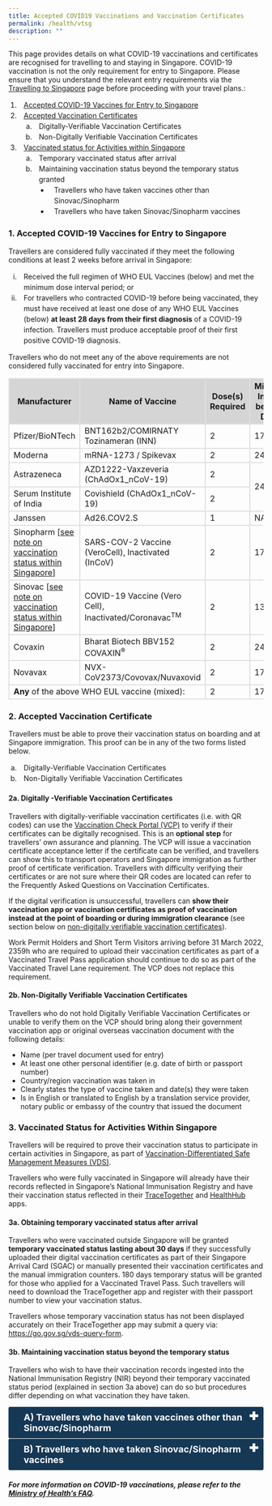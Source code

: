 ```yaml
---
title: Accepted COVID19 Vaccinations and Vaccination Certificates
permalink: /health/vtsg
description: ""
---
```


This page provides details on what COVID-19 vaccinations and certificates are recognised for travelling to and staying in Singapore. COVID-19 vaccination is not the only requirement for entry to Singapore. Please ensure that you understand the relevant entry requirements via the <a href="/arriving/overview" target="_blank">Travelling to Singapore</a> page  before proceeding with your travel plans.:

<ol style="padding-left: 20px;">
	<li style="padding-left:10px; line-height:1.5;"><a href="#acceptedvaccines">Accepted COVID-19 Vaccines for Entry to Singapore</a></li>
	<li style="padding-left:10px; line-height:1.5;"><a href="#vaxcert">Accepted Vaccination Certificates</a><ol style="padding-left: 20px; list-style-type:lower-latin;">
		<li style="padding-left:10px; line-height:1.5;">Digitally-Verifiable Vaccination Certificates</li>
		<li style="padding-left:10px; line-height:1.5;">Non-Digitally Verifiable Vaccination Certificates</li>
		</ol></li>
	<li style="padding-left:10px; line-height:1.5;"><a href="#VDSMM">Vaccinated status for Activities within Singapore</a>
	<ol style="padding-left: 20px; list-style-type:lower-latin;">
		<li style="padding-left:10px; line-height:1.5;">Temporary vaccinated status after arrival</li>
		<li style="padding-left:10px; line-height:1.5;">Maintaining vaccination status beyond the temporary status granted<ol style="padding-left: 20px; list-style-type:disc;">
		<li style="padding-left:10px; line-height:1.5;">Travellers who have taken vaccines other than Sinovac/Sinopharm</li>
		<li style="padding-left:10px; line-height:1.5;">Travellers who have taken Sinovac/Sinopharm vaccines</li>
		</ol>
		</li>
		</ol>
	</li>
	</ol> 


<div id="acceptedvaccines"></div>

### 1.	Accepted COVID-19 Vaccines for Entry to Singapore

Travellers are considered fully vaccinated if they meet the following conditions at least 2 weeks before arrival in Singapore:

<ol style="padding-left: 20px; list-style-type:lower-roman;">
		<li style="padding-left:10px; line-height:1.5;">Received the full regimen of WHO EUL Vaccines (below) and met the minimum dose interval period; or</li>
		<li style="padding-left:10px; line-height:1.5;">For travellers who contracted COVID-19 before being vaccinated, they must have received at least one dose of any WHO EUL Vaccines (below) <b>at least 28 days from their first diagnosis</b> of a COVID-19 infection. Travellers must produce acceptable proof of their first positive COVID-19 diagnosis.</li>
</ol>

Travellers who do not meet any of the above requirements are not considered fully vaccinated for entry into Singapore.

<table>
	<thead>
		<tr>
		<th style="margin-top:0px; margin-bottom:0px; font-size:16px;border-left:2px solid #E0E0E0; border-top:2px solid #E0E0E0; border-right:2px solid #E0E0E0; background-color:#d5d5d5;"><b>Manufacturer</b></th>
			<th style="margin-top:0px; margin-bottom:0px; font-size:16px;border-left:2px solid #E0E0E0; border-top:2px solid #E0E0E0; border-right:2px solid #E0E0E0; background-color:#d5d5d5;"><b>Name of Vaccine</b></th>
			<th style=" width:90px; margin-top:0px; margin-bottom:0px; font-size:16px;border-left:2px solid #E0E0E0; border-top:2px solid #E0E0E0; border-right:2px solid #E0E0E0; background-color:#d5d5d5;"><b>Dose(s) Required</b></th>
			<th style="margin-top:0px; margin-bottom:0px; font-size:16px;border-left:2px solid #E0E0E0; border-top:2px solid #E0E0E0; border-right:2px solid #E0E0E0; background-color:#d5d5d5;"><b>Minimum Interval between Doses</b></th>
		</tr>
	</thead>
	<tbody>
		<tr>
			<td style="margin-top:0px; margin-bottom:0px; font-size:16px;border-left:2px solid #E0E0E0; border-top:2px solid #E0E0E0; border-right:2px solid #E0E0E0;">Pfizer/BioNTech</td>
			<td style="margin-top:0px; margin-bottom:0px; font-size:16px;border-left:2px solid #E0E0E0; border-top:2px solid #E0E0E0; border-right:2px solid #E0E0E0;">BNT162b2/COMIRNATY<br/>Tozinameran (INN)</td>
						<td style="margin-top:0px; margin-bottom:0px; font-size:16px;border-left:2px solid #E0E0E0; border-top:2px solid #E0E0E0; border-right:2px solid #E0E0E0;">2</td>
						<td style="margin-top:0px; margin-bottom:0px; font-size:16px;border-left:2px solid #E0E0E0; border-top:2px solid #E0E0E0; border-right:2px solid #E0E0E0;">17 days</td>
		</tr>
		<tr>
			<td style="margin-top:0px; margin-bottom:0px; font-size:16px;border-left:2px solid #E0E0E0; border-top:2px solid #E0E0E0; border-right:2px solid #E0E0E0;">Moderna</td>
						<td style="margin-top:0px; margin-bottom:0px; font-size:16px;border-left:2px solid #E0E0E0; border-top:2px solid #E0E0E0; border-right:2px solid #E0E0E0;">mRNA-1273 / Spikevax</td>
						<td style="margin-top:0px; margin-bottom:0px; font-size:16px;border-left:2px solid #E0E0E0; border-top:2px solid #E0E0E0; border-right:2px solid #E0E0E0;">2</td>
						<td style="margin-top:0px; margin-bottom:0px; font-size:16px;border-left:2px solid #E0E0E0; border-top:2px solid #E0E0E0; border-right:2px solid #E0E0E0;">24 days</td>
		</tr>
				<tr>
			<td style="margin-top:0px; margin-bottom:0px; font-size:16px;border-left:2px solid #E0E0E0; border-top:2px solid #E0E0E0; border-right:2px solid #E0E0E0;">Astrazeneca</td>
								<td style="margin-top:0px; margin-bottom:0px; font-size:16px;border-left:2px solid #E0E0E0; border-top:2px solid #E0E0E0; border-right:2px solid #E0E0E0;">AZD1222-Vaxzeveria (ChAdOx1_nCoV-19)</td>
								<td style="margin-top:0px; margin-bottom:0px; font-size:16px;border-left:2px solid #E0E0E0; border-top:2px solid #E0E0E0; border-right:2px solid #E0E0E0;">2</td>
								<td rowspan="2" style="margin-top:0px; margin-bottom:0px; font-size:16px;border-left:2px solid #E0E0E0; border-top:2px solid #E0E0E0; border-right:2px solid #E0E0E0;">24 days</td>
		</tr>
				<tr>
			<td style="margin-top:0px; margin-bottom:0px; font-size:16px;border-left:2px solid #E0E0E0; border-top:2px solid #E0E0E0; border-right:2px solid #E0E0E0;">Serum Institute of India</td>
								<td style="margin-top:0px; margin-bottom:0px; font-size:16px;border-left:2px solid #E0E0E0; border-top:2px solid #E0E0E0; border-right:2px solid #E0E0E0;">Covishield (ChAdOx1_nCoV-19)</td>
					<td style="margin-top:0px; margin-bottom:0px; font-size:16px;border-left:2px solid #E0E0E0; border-top:2px solid #E0E0E0; border-right:2px solid #E0E0E0;">2</td>
		</tr>
				<tr>
			<td style="margin-top:0px; margin-bottom:0px; font-size:16px;border-left:2px solid #E0E0E0; border-top:2px solid #E0E0E0; border-right:2px solid #E0E0E0;">Janssen</td>
							<td style="margin-top:0px; margin-bottom:0px; font-size:16px;border-left:2px solid #E0E0E0; border-top:2px solid #E0E0E0; border-right:2px solid #E0E0E0;">Ad26.COV2.S</td>
							<td style="margin-top:0px; margin-bottom:0px; font-size:16px;border-left:2px solid #E0E0E0; border-top:2px solid #E0E0E0; border-right:2px solid #E0E0E0;">1</td>
							<td style="margin-top:0px; margin-bottom:0px; font-size:16px;border-left:2px solid #E0E0E0; border-top:2px solid #E0E0E0; border-right:2px solid #E0E0E0;">NA</td>
		</tr>
				<tr>
			<td style="margin-top:0px; margin-bottom:0px; font-size:16px;border-left:2px solid #E0E0E0; border-top:2px solid #E0E0E0; border-right:2px solid #E0E0E0;">Sinopharm [<span style="color:red;"><a href="#sinovaccines">see note on vaccination status within Singapore</a></span>]</td>
							<td style="margin-top:0px; margin-bottom:0px; font-size:16px;border-left:2px solid #E0E0E0; border-top:2px solid #E0E0E0; border-right:2px solid #E0E0E0;">SARS-COV-2 Vaccine (VeroCell), Inactivated (InCoV)</td>
							<td style="margin-top:0px; margin-bottom:0px; font-size:16px;border-left:2px solid #E0E0E0; border-top:2px solid #E0E0E0; border-right:2px solid #E0E0E0;">2</td>
							<td style="margin-top:0px; margin-bottom:0px; font-size:16px;border-left:2px solid #E0E0E0; border-top:2px solid #E0E0E0; border-right:2px solid #E0E0E0;">17 days</td>
		</tr>
						<tr>
			<td style="margin-top:0px; margin-bottom:0px; font-size:16px;border-left:2px solid #E0E0E0; border-top:2px solid #E0E0E0; border-right:2px solid #E0E0E0; border-bottom:2px solid #E0E0E0;">Sinovac [<span style="color:red;"><a href="#sinovaccines">see note on vaccination status within Singapore</a></span>]</td>
							<td style="margin-top:0px; margin-bottom:0px; font-size:16px;border-left:2px solid #E0E0E0; border-top:2px solid #E0E0E0; border-right:2px solid #E0E0E0; border-bottom:2px solid #E0E0E0;">COVID-19 Vaccine (Vero Cell), Inactivated/Coronavac<sup>TM</sup></td>
							<td style="margin-top:0px; margin-bottom:0px; font-size:16px;border-left:2px solid #E0E0E0; border-top:2px solid #E0E0E0; border-right:2px solid #E0E0E0; border-bottom:2px solid #E0E0E0;">2</td>
							<td style="margin-top:0px; margin-bottom:0px; font-size:16px;border-left:2px solid #E0E0E0; border-top:2px solid #E0E0E0; border-right:2px solid #E0E0E0; border-bottom:2px solid #E0E0E0;">13 days</td>
		</tr>
						<tr>
			<td style="margin-top:0px; margin-bottom:0px; font-size:16px;border-left:2px solid #E0E0E0; border-top:2px solid #E0E0E0; border-right:2px solid #E0E0E0;">Covaxin</td>
							<td style="margin-top:0px; margin-bottom:0px; font-size:16px;border-left:2px solid #E0E0E0; border-top:2px solid #E0E0E0; border-right:2px solid #E0E0E0;">Bharat Biotech BBV152 COVAXIN<sup>&#174;</sup></td>
							<td style="margin-top:0px; margin-bottom:0px; font-size:16px;border-left:2px solid #E0E0E0; border-top:2px solid #E0E0E0; border-right:2px solid #E0E0E0;">2</td>
							<td style="margin-top:0px; margin-bottom:0px; font-size:16px;border-left:2px solid #E0E0E0; border-top:2px solid #E0E0E0; border-right:2px solid #E0E0E0;">24 days</td>
		</tr>
		<tr>
			<td style="margin-top:0px; margin-bottom:0px; font-size:16px;border-left:2px solid #E0E0E0; border-top:2px solid #E0E0E0; border-right:2px solid #E0E0E0;">Novavax</td>
							<td style="margin-top:0px; margin-bottom:0px; font-size:16px;border-left:2px solid #E0E0E0; border-top:2px solid #E0E0E0; border-right:2px solid #E0E0E0;">NVX-CoV2373/Covovax/Nuvaxovid</td>
							<td style="margin-top:0px; margin-bottom:0px; font-size:16px;border-left:2px solid #E0E0E0; border-top:2px solid #E0E0E0; border-right:2px solid #E0E0E0;">2</td>
							<td style="margin-top:0px; margin-bottom:0px; font-size:16px;border-left:2px solid #E0E0E0; border-top:2px solid #E0E0E0; border-right:2px solid #E0E0E0;">17 days</td>
		</tr>
		<tr>
			<td colspan="2" style="margin-top:0px; margin-bottom:0px; font-size:16px;border-left:2px solid #E0E0E0; border-top:2px solid #E0E0E0; border-right:2px solid #E0E0E0; border-bottom:2px solid #E0E0E0;"><b>Any</b> of the above WHO EUL vaccine (mixed):</td>
										<td style="margin-top:0px; margin-bottom:0px; font-size:16px;border-left:2px solid #E0E0E0; border-top:2px solid #E0E0E0; border-right:2px solid #E0E0E0; border-bottom:2px solid #E0E0E0;">2</td>
							<td style="margin-top:0px; margin-bottom:0px; font-size:16px;border-left:2px solid #E0E0E0; border-top:2px solid #E0E0E0; border-right:2px solid #E0E0E0; border-bottom:2px solid #E0E0E0;">17 days</td>
		</tr>
	</tbody>
	</table>
	
<div id="vaxcert"></div>

### 2. Accepted Vaccination Certificate

Travellers must be able to prove their vaccination status on boarding and at Singapore immigration. This proof can be in any of the two forms listed below. 

<ol style="padding-left: 20px; list-style-type:lower-latin;">
		<li style="padding-left:10px; line-height:1.5;">Digitally-Verifiable Vaccination Certificates</li>
		<li style="padding-left:10px; line-height:1.5;">Non-Digitally Verifiable Vaccination Certificates</li>
		</ol>

#### 2a. Digitally -Verifiable Vaccination Certificates

Travellers with digitally-verifiable vaccination certificates (i.e. with QR codes) can use the <a href="https://go.gov.sg/vcp-portal" target="_blank">Vaccination Check Portal (VCP)</a> to verify if their certificates can be digitally recognised. This is an <b>optional step</b> for travellers’ own assurance and planning. The VCP will issue a vaccination certificate acceptance letter if the certificate can be verified, and travellers can show this to transport operators and Singapore immigration as further proof of certificate verification. Travellers with difficulty verifying their certificates or are not sure where their QR codes are located can refer to the Frequently Asked Questions  on Vaccination Certificates.

If the digital verification is unsuccessful, travellers can <b>show their vaccination app or vaccination certificates as proof of vaccination instead at the point of boarding or during immigration clearance </b> (see section below on <a href="#nondigitalvaxcert">non-digitally verifiable vaccination certificates</a>).

Work Permit Holders and Short Term Visitors arriving before 31 March 2022, 2359h who are required to upload their vaccination certificates as part of a Vaccinated Travel Pass application should continue to do so as part of the Vaccinated Travel Lane requirement.  The VCP does not replace this requirement.

<div id="nondigitalvaxcert"></div>

#### 2b. Non-Digitally Verifiable Vaccination Certificates

Travellers who do not hold Digitally Verifiable Vaccination Certificates or unable to verify them on the VCP should bring along their government vaccination app or original overseas vaccination document with the following details:

-	Name (per travel document used for entry)
-	At least one other personal identifier (e.g. date of birth or passport number)
-	Country/region vaccination was taken in
-	Clearly states the type of vaccine taken and date(s) they were taken
-	Is in English or translated to English by a translation service provider, notary public or embassy of the country that issued the document


<div id="VDSMM"></div>


### 3.	Vaccinated Status for Activities Within Singapore

Travellers will be required to prove their vaccination status to participate in certain activities in Singapore, as part of <a href="https://go.gov.sg/moh-smm" target="_blank">Vaccination-Differentiated Safe Management Measures (VDS)</a>.

Travellers who were fully vaccinated in Singapore will already have their records reflected in Singapore’s National Immunisation Registry and have their vaccination status reflected in their <a href="https://www.tracetogether.gov.sg/" target="_blank">TraceTogether</a> and <a href="https://www.healthhub.sg/" target="_blank">HealthHub</a> apps.


#### 3a. Obtaining temporary vaccinated status after arrival

Travellers who were vaccinated outside Singapore will be granted <b>temporary vaccinated status lasting about 30 days</b> if they successfully uploaded their digital vaccination certificates as part of their Singapore Arrival Card (SGAC) or manually presented their vaccination certificates and the manual immigration counters. 180 days temporary status will be granted for those who applied for a Vaccinated Travel Pass.  Such travellers will need to download the TraceTogether app and register with their passport number to view your vaccination status.

Travellers whose temporary vaccination status has not been displayed accurately on their TraceTogether app may submit a query via: <a href="https://go.gov.sg/vds-query-form" target="_blank">https://go.gov.sg/vds-query-form</a>.


#### 3b. Maintaining vaccination status beyond the temporary status 

Travellers who wish to have their vaccination records ingested into the National Immunisation Registry (NIR) beyond their temporary vaccinated status period (explained in section 3a above) can do so but procedures differ depending on what vaccination they have taken.

<div id="nonsinovaccines"></div>

<html>

<head>
<meta charset="utf-8">
<title>Test Accordion</title>

<style>

input {
    display: none;
}

label {
    display: block;    
    padding: 10px 30px;
    margin: 0 0 1px 0;
    cursor: pointer;
    background: #153855;
    border-radius: 3px;
    color: #FFF;
    transition: ease .5s;
	position: relative;
}

label:hover {
    background: #346f9e;
}

label::after {
	font-family: "Font Awesome 5 Free";
	content: '\271A';
	font-weight: bold;
	font-size: 22px;
	position: absolute;
	right: 10px;
	top: 6px;
}

input:checked + label::after {
	content: '\2716';
}

.content {
    background: #FFFFFF;
    padding: 10px 25px;
    margin: 0 0 1px 0;
    border-radius: 3px;
}

input + label + .content {
    display: none;
}

input:checked + label + .content {
    display: block;
}
	
</style>
</head>
<body>	
<input id="nonsinovacsinopharm" type="checkbox">
<label for="nonsinovacsinopharm"><b style="font-size:18px;">A) Travellers who have taken vaccines other than Sinovac/Sinopharm</b></label>
<div style="background-color:#edf4fa;" class="content">
<p style="margin-top:10px; line-height:1.35;">Travellers who require their vaccination status beyond the temporary period granted should visit a private healthcare provider or <a href="https://phpc.gov.sg" target="_blank">Public Health Preparedness Clinics</a> for a serology test. Please call in advance to check if the service is available, and bring along your personal identification documents, vaccination certificate(s), as well as translated copies if necessary.</p>
<p style="margin-top:10px; line-height:1.35;">If your serology test is positive, the private healthcare provider will enter your vaccination records into the National Immunisation Registry (NIR). Your vaccinated status will be updated in the TraceTogether app within 24 hours and you will continue to be eligible for VDS.</p>
<p style="margin-top:10px; line-height:1.35;">Holders of the following types of certificates may be exempted from the serology testing. However, you must still visit a healthcare provider for your vaccination records to be ingested in the NIR. The healthcare provider will scan your certificate to verify its authenticity.</p>
<ol style="padding-left: 20px; list-style-type: disc;">
<li style="padding-left:10px; line-height:1.35;">EU Digital COVID Certificate (EU DCC), including formats cross-compatible with the EU DCC system such as the UK’s NHS Covid Pass</li>
<li style="padding-left:10px; line-height:1.35;">[Australia] International COVID-19 Vaccination Certificate</li>
<li style="padding-left:10px; line-height:1.35;">[India] Co-WIN International Travel Certificate</li>
<li style="padding-left:10px; line-height:1.35;">[Malaysia] Digital Certificate for COVID-19 Vaccination from MySejahtera app</li>
<li style="padding-left:10px; line-height:1.35;">[Maldives] COVID-19 Digital Certification from the Health Protection Agency Maldives</li>
<li style="padding-left:10px; line-height:1.35;">[Republic of Korea] COVID-19 Vaccination Certificate issued by the Korea Disease Control and Prevention Agency</li>
<li style="padding-left:10px; line-height:1.35;">[Thailand] International COVID-19 Vaccination Certificate issued by the Department of Disease Control, Ministry of Public Health Thailand</li>
</ol>
</div>
</body>
</html>



<!--<table>
<thead>
<tr>
<th style="font-size:18px; border-top:3px solid #D8D8D8; border-left:1px solid #D8D8D8; border-right:1px solid #D8D8D8; background-color:#153855; color:white;text-align:left;"><b>A) Travellers who have taken vaccines other than Sinovac/Sinopharm</b></th>
</tr>
</thead>
<tbody>
	<tr>
		<td style="font-size:18px; border-bottom:1px solid #D8D8D8; border-left:1px solid #D8D8D8;border-right:1px solid #D8D8D8;"><p style="margin-top:0px; line-height:1.5;">Travellers who require their vaccination status beyond the temporary period granted should visit a private healthcare provider or <a href="https://phpc.gov.sg" target="_blank">Public Health Preparedness Clinics</a> for a serology test. Please call in advance to check if the service is available, and bring along your personal identification documents, vaccination certificate(s), as well as translated copies if necessary.</p>
<p style="margin-top:0px; line-height:1.5;">If your serology test is positive, the private healthcare provider will enter your vaccination records into the National Immunisation Registry (NIR). Your vaccinated status will be updated in the TraceTogether app within 24 hours and you will continue to be eligible for VDS.</p>
<p style="margin-top:0px; line-height:1.5;">Holders of the following types of certificates may be exempted from the serology testing. However, you must still visit a healthcare provider for your vaccination records to be ingested in the NIR. The healthcare provider will scan your certificate to verify its authenticity.</p>
			
<ol style="padding-left: 20px; list-style-type: disc;">
<li style="padding-left:10px;">EU Digital COVID Certificate (EU DCC), including formats cross-compatible with the EU DCC system such as the UK’s NHS Covid Pass</li>
<li style="padding-left:10px;">[Australia] International COVID-19 Vaccination Certificate</li>
<li style="padding-left:10px;">[India] Co-WIN International Travel Certificate</li>
<li style="padding-left:10px;">[Malaysia] Digital Certificate for COVID-19 Vaccination from MySejahtera app</li>
<li style="padding-left:10px;">[Maldives] COVID-19 Digital Certification from the Health Protection Agency Maldives</li>
<li style="padding-left:10px;">[Republic of Korea] COVID-19 Vaccination Certificate issued by the Korea Disease Control and Prevention Agency</li>
<li style="padding-left:10px;">[Thailand] International COVID-19 Vaccination Certificate issued by the Department of Disease Control, Ministry of Public Health Thailand</li>
</ol>
		</td>
	</tr>
	</tbody>
	</table>-->


<div id="sinovaccines"></div>

<html>

<head>
<meta charset="utf-8">
<title>Test Accordion</title>

<style>

input {
    display: none;
}

label {
    display: block;    
    padding: 10px 30px;
    margin: 0 0 1px 0;
    cursor: pointer;
    background: #153855;
    border-radius: 3px;
    color: #FFF;
    transition: ease .5s;
	position: relative;
}

label:hover {
    background: #346f9e;
}

label::after {
	font-family: "Font Awesome 5 Free";
	content: '\271A';
	font-weight: bold;
	font-size: 22px;
	position: absolute;
	right: 10px;
	top: 6px;
}

input:checked + label::after {
	content: '\2716';
}

.content {
    background: #FFFFFF;
    padding: 10px 25px;
    margin: 0 0 1px 0;
    border-radius: 3px;
}

input + label + .content {
    display: none;
}

input:checked + label + .content {
    display: block;
}
	
</style>
</head>
<body>	
<input id="sinovacsinopharm" type="checkbox">
<label for="sinovacsinopharm"><b style="font-size:18px;">B) Travellers who have taken Sinovac/Sinopharm vaccines</b></label>
<div style="background-color:#edf4fa;" class="content">
<p style="margin-top:10px; line-height:1.35;">Travellers who entered Singapore with Sinovac/Sinopharm as part of their vaccination, will be required to have a minimum number of 3 vaccination doses if they want to be eligible for Vaccination-Differentiated Measures beyond 4 months  from the date of their 2nd dose.</p>
<p style="margin-top:10px; line-height:1.35;">A full list of accepted 3-dose combinations involving Sinovac/Sinopharm and other WHO EUL vaccines, including for those recovered from COVID-19, can be found <a href="https://go.gov.sg/sinovac-mixed-vac-combi" target="_blank">here</a>. Travellers will be considered fully vaccinated immediately after their 3rd vaccination dose (i.e. they do not have to wait for 14 days to be considered fully vaccinated after their 3rd dose).</p>
</div>
</body>
</html>


##### For more information on COVID-19 vaccinations, please refer to the <a href="https://www.moh.gov.sg/covid-19/vaccination/faqs---post-vaccination-matters" target="_blank">Ministry of Health’s FAQ</a>.
